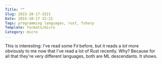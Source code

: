 ```yaml
---
Title: ""
Slug: 2015-10-17-1521
Date: 2015-10-17 15:21
Tags: programming languages, rust, fsharp
Template: formats/micro
Category: micro
...
```


This is interesting: I've read some F♯ before, but it reads a *lot* more
obviously to me now that I've read a lot of Rust recently. Why? Because for all
that they're very different languages, both are ML descendants. It shows.
